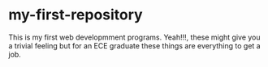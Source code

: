 # my-first-repository
This is my first web developmment programs. Yeah!!!, these might give you a trivial feeling but for an ECE graduate these things are everything to get a job.

